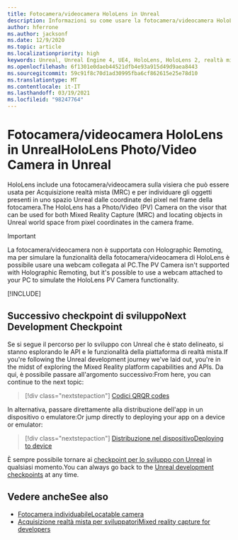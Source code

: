 ```yaml
---
title: Fotocamera/videocamera HoloLens in Unreal
description: Informazioni su come usare la fotocamera/videocamera HoloLens per Acquisizione realtà mista e l'individuazione degli oggetti in Unreal.
author: hferrone
ms.author: jacksonf
ms.date: 12/9/2020
ms.topic: article
ms.localizationpriority: high
keywords: Unreal, Unreal Engine 4, UE4, HoloLens, HoloLens 2, realtà mista, sviluppo, funzionalità, documentazione, guide, ologrammi, videocamera, fotocamera, MRC, visore VR realtà mista, visore VR di windows mixed reality, visore per realtà virtuale
ms.openlocfilehash: 6f1301e0daeb44521dfb4e93a915d49d9aea8443
ms.sourcegitcommit: 59c91f8c70d1ad30995fba6cf862615e25e78d10
ms.translationtype: MT
ms.contentlocale: it-IT
ms.lasthandoff: 03/19/2021
ms.locfileid: "98247764"
---
```

# <a name="hololens-photovideo-camera-in-unreal"></a><span data-ttu-id="a6770-104">Fotocamera/videocamera HoloLens in Unreal</span><span class="sxs-lookup"><span data-stu-id="a6770-104">HoloLens Photo/Video Camera in Unreal</span></span>

<span data-ttu-id="a6770-105">HoloLens include una fotocamera/videocamera sulla visiera che può essere usata per Acquisizione realtà mista (MRC) e per individuare gli oggetti presenti in uno spazio Unreal dalle coordinate dei pixel nel frame della fotocamera.</span><span class="sxs-lookup"><span data-stu-id="a6770-105">The HoloLens has a Photo/Video (PV) Camera on the visor that can be used for both Mixed Reality Capture (MRC) and locating objects in Unreal world space from pixel coordinates in the camera frame.</span></span>

> [!IMPORTANT]
> <span data-ttu-id="a6770-106">La fotocamera/videocamera non è supportata con Holographic Remoting, ma per simulare la funzionalità della fotocamera/videocamera di HoloLens è possibile usare una webcam collegata al PC.</span><span class="sxs-lookup"><span data-stu-id="a6770-106">The PV Camera isn't supported with Holographic Remoting, but it's possible to use a webcam attached to your PC to simulate the HoloLens PV Camera functionality.</span></span>

[!INCLUDE[](includes/tabs-pv-camera.md)]

## <a name="next-development-checkpoint"></a><span data-ttu-id="a6770-107">Successivo checkpoint di sviluppo</span><span class="sxs-lookup"><span data-stu-id="a6770-107">Next Development Checkpoint</span></span>

<span data-ttu-id="a6770-108">Se si segue il percorso per lo sviluppo con Unreal che è stato delineato, si stanno esplorando le API e le funzionalità della piattaforma di realtà mista.</span><span class="sxs-lookup"><span data-stu-id="a6770-108">If you're following the Unreal development journey we've laid out, you're in the midst of exploring the Mixed Reality platform capabilities and APIs.</span></span> <span data-ttu-id="a6770-109">Da qui, è possibile passare all'argomento successivo:</span><span class="sxs-lookup"><span data-stu-id="a6770-109">From here, you can continue to the next topic:</span></span>

> [!div class="nextstepaction"]
> [<span data-ttu-id="a6770-110">Codici QR</span><span class="sxs-lookup"><span data-stu-id="a6770-110">QR codes</span></span>](unreal-qr-codes.md)

<span data-ttu-id="a6770-111">In alternativa, passare direttamente alla distribuzione dell'app in un dispositivo o emulatore:</span><span class="sxs-lookup"><span data-stu-id="a6770-111">Or jump directly to deploying your app on a device or emulator:</span></span>

> [!div class="nextstepaction"]
> [<span data-ttu-id="a6770-112">Distribuzione nel dispositivo</span><span class="sxs-lookup"><span data-stu-id="a6770-112">Deploying to device</span></span>](unreal-deploying.md)

<span data-ttu-id="a6770-113">È sempre possibile tornare ai [checkpoint per lo sviluppo con Unreal](unreal-development-overview.md#3-advanced-features) in qualsiasi momento.</span><span class="sxs-lookup"><span data-stu-id="a6770-113">You can always go back to the [Unreal development checkpoints](unreal-development-overview.md#3-advanced-features) at any time.</span></span>

## <a name="see-also"></a><span data-ttu-id="a6770-114">Vedere anche</span><span class="sxs-lookup"><span data-stu-id="a6770-114">See also</span></span>

* [<span data-ttu-id="a6770-115">Fotocamera individuabile</span><span class="sxs-lookup"><span data-stu-id="a6770-115">Locatable camera</span></span>](../platform-capabilities-and-apis/locatable-camera.md)
* [<span data-ttu-id="a6770-116">Acquisizione realtà mista per sviluppatori</span><span class="sxs-lookup"><span data-stu-id="a6770-116">Mixed reality capture for developers</span></span>](../platform-capabilities-and-apis/mixed-reality-capture-for-developers.md)
